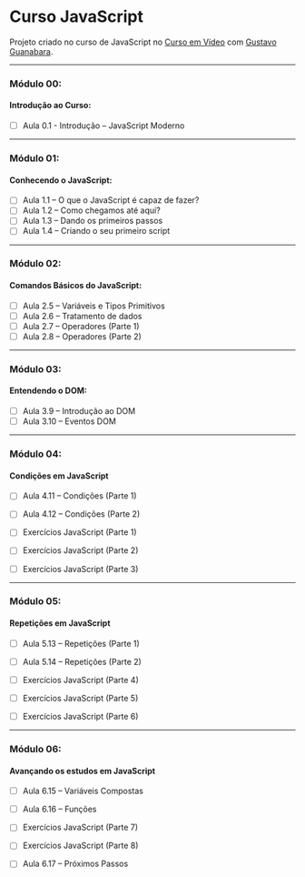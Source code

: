 # Curso JavaScript

Projeto criado no curso de JavaScript no [Curso em Vídeo](https://www.cursoemvideo.com/) com [Gustavo Guanabara](https://github.com/gustavoguanabara).

---

### Módulo 00: 

#### Introdução ao Curso:

- [ ] Aula 0.1 - Introdução – JavaScript Moderno

---

### Módulo 01: 

#### Conhecendo o JavaScript:

- [ ] Aula 1.1 – O que o JavaScript é capaz de fazer?
- [ ] Aula 1.2 – Como chegamos até aqui?
- [ ] Aula 1.3 – Dando os primeiros passos
- [ ] Aula 1.4 – Criando o seu primeiro script

---

### Módulo 02:

#### Comandos Básicos do JavaScript:

- [ ] Aula 2.5 – Variáveis e Tipos Primitivos
- [ ] Aula 2.6 – Tratamento de dados
- [ ] Aula 2.7 – Operadores (Parte 1)
- [ ] Aula 2.8 – Operadores (Parte 2)

---

### Módulo 03:

#### Entendendo o DOM:

- [ ] Aula 3.9 – Introdução ao DOM
- [ ] Aula 3.10 – Eventos DOM

---

### Módulo 04:

#### Condições em JavaScript

- [ ] Aula 4.11 – Condições (Parte 1)
- [ ] Aula 4.12 – Condições (Parte 2)

- [ ] Exercícios JavaScript (Parte 1)
- [ ] Exercícios JavaScript (Parte 2)
- [ ] Exercícios JavaScript (Parte 3)

---

### Módulo 05:

#### Repetições em JavaScript

- [ ] Aula 5.13 – Repetições (Parte 1)
- [ ] Aula 5.14 – Repetições (Parte 2)

- [ ] Exercícios JavaScript (Parte 4)
- [ ] Exercícios JavaScript (Parte 5)
- [ ] Exercícios JavaScript (Parte 6)

---

### Módulo 06:

#### Avançando os estudos em JavaScript

- [ ] Aula 6.15 – Variáveis Compostas
- [ ] Aula 6.16 – Funções

- [ ] Exercícios JavaScript (Parte 7)
- [ ] Exercícios JavaScript (Parte 8)
- [ ] Aula 6.17 – Próximos Passos